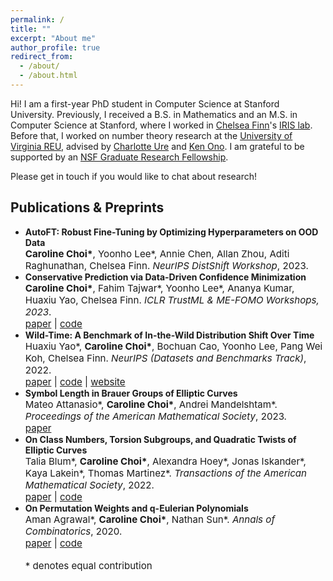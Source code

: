 ```yaml
---
permalink: /
title: ""
excerpt: "About me"
author_profile: true
redirect_from: 
  - /about/
  - /about.html
---
```


[//]: # (Hi! I'm Caroline, a first-year computer science PhD student at Stanford. )

[//]: # (I am grateful to be supported by an NSF Graduate Research Fellowship.)

[//]: # ()
[//]: # (My research interests lie in machine learning. )

[//]: # (Recently, I've worked on trustworthy machine learning, specifically robust adaptation of foundation models and understanding real-world distribution shifts.)

[//]: # ()
[//]: # (Previously, I graduated from Stanford with a &#40;B.S.&#41 in Mathematics and an &#40;M.S.&#41 in Computer Science. I am grateful to have worked in Chelsea Finn's IRIS lab.)

[//]: # ()
[//]: # (Please reach out via email if you would like to chat about research or collaboration!)

Hi! I am a first-year PhD student in Computer Science at Stanford University.
Previously, I received a B.S. in Mathematics and an M.S. in Computer Science at Stanford, where I worked in [Chelsea Finn](https://ai.stanford.edu/~cbfinn/)'s [IRIS lab](https://irislab.stanford.edu).
Before that, I worked on number theory research at the [University of Virginia REU](https://uva.theopenscholar.com/reu/program), advised by [Charlotte Ure](https://about.illinoisstate.edu/cure/) and [Ken Ono](https://uva.theopenscholar.com/ken-ono/).
I am grateful to be supported by an [NSF Graduate Research Fellowship](https://www.nsfgrfp.org).

Please get in touch if you would like to chat about research!

Publications & Preprints
------
- <span style="font-weight:bold;">AutoFT: Robust Fine-Tuning by Optimizing Hyperparameters on OOD Data</span><br>
  <span style="font-size:4mm;"><strong>Caroline Choi\*</strong>, Yoonho Lee\*, Annie Chen, Allan Zhou, Aditi Raghunathan, Chelsea Finn. *NeurIPS DistShift Workshop*, 2023.</span><br>
  <span style="font-size:4mm;">
- <span style="font-weight:bold;">Conservative Prediction via Data-Driven Confidence Minimization</span><br>
  <span style="font-size:4mm;"><strong>Caroline Choi\*</strong>, Fahim Tajwar\*, Yoonho Lee\*, Ananya Kumar, Huaxiu Yao, Chelsea Finn. *ICLR TrustML & ME-FOMO Workshops, 2023*.</span><br>
  <span style="font-size:4mm;">[paper](https://arxiv.org/abs/2306.04974) | [code](https://github.com/tajwarfahim/dcm)</span>
- <span style="font-weight:bold;">Wild-Time: A Benchmark of In-the-Wild Distribution Shift Over Time</span><br>
  <span style="font-size:4mm;">Huaxiu Yao\*, <strong>Caroline Choi\*</strong>, Bochuan Cao, Yoonho Lee, Pang Wei Koh, Chelsea Finn. *NeurIPS (Datasets and Benchmarks Track)*, 2022.</span><br>
  <span style="font-size:4mm;">[paper](https://arxiv.org/abs/2211.14238) | [code](https://github.com/huaxiuyao/Wild-Time) | [website](https://wild-time.github.io) </span>
- <span style="font-weight:bold;">Symbol Length in Brauer Groups of Elliptic Curves</span><br>
  <span style="font-size:4mm;">Mateo Attanasio\*, <strong>Caroline Choi\*</strong>, Andrei Mandelshtam\*. *Proceedings of the American Mathematical Society*, 2023.</span><br>
  <span style="font-size:4mm;">[paper](https://arxiv.org/abs/2107.10886)</span>
- <span style="font-weight:bold;">On Class Numbers, Torsion Subgroups, and Quadratic Twists of Elliptic Curves</span><br>
  <span style="font-size:4mm;">Talia Blum\*, <strong>Caroline Choi\*</strong>, Alexandra Hoey\*, Jonas Iskander\*, Kaya Lakein\*, Thomas Martinez\*. *Transactions of the American Mathematical Society*, 2022.</span><br>
  <span style="font-size:4mm;">[paper](https://arxiv.org/abs/2007.08756) | [code](https://github.com/cchoi1/class-numbers)</span>
- <span style="font-weight:bold;">On Permutation Weights and q-Eulerian Polynomials</span><br>
  <span style="font-size:4mm;">Aman Agrawal\*, <strong>Caroline Choi\*</strong>, Nathan Sun\*. *Annals of Combinatorics*, 2020.</span><br>
  <span style="font-size:4mm;">[paper](https://arxiv.org/abs/1809.07398) | [code](https://github.com/cchoi1/permutation-weights)</span>
<br><br>
<span style="font-size:4mm;">\* denotes equal contribution</span>
